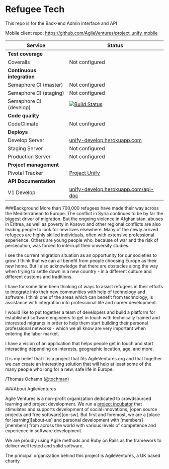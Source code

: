 # Refugee Tech


This repo is for the Back-end Admin interface and API

Mobile client repo: https://github.com/AgileVentures/project_unify_mobile

 Service                 |  Status      |
|------------------------ | ----------------- |
| **Test coverage**         |                  |
| Coveralls                |  Not configured   |
| **Continuous integration** |    |
| Semaphore CI (master)       | Not configured|
| Semaphore CI (staging)       | Not configured|
| Semaphore CI (develop)      | [![Build Status](https://semaphoreci.com/api/v1/agileventures/project_unify/branches/develop/badge.svg)](https://semaphoreci.com/agileventures/project_unify)  |
| **Code quality**            |         |
| CodeClimate             | Not configured |
|**Deploys**                |         |
| Develop Server           | [unify-develop.herokuapp.com](http://unify-develop.herokuapp.com/) |
| Staging Server           |Not configured |
| Production Server        | Not configured |
|**Project management**       |         |
|Pivotal Tracker          |[Project Unify](https://www.pivotaltracker.com/n/projects/1525675)|
|**API Documentation**       |         |
| V1 Develop | [unify-develop.herokuapp.com/api-doc](http://unify-develop.herokuapp.com/api-doc)

###Background
More than 700,000 refugees have made their way across the Mediterranean to Europe. The conflict in Syria continues to be by far the biggest driver of migration. But the ongoing violence in Afghanistan, abuses in Eritrea, as well as poverty in Kosovo and other regional conflicts are also leading people to look for new lives elsewhere. Many of the newly arrived refugees are highly skilled individuals, often with extensive professional experience. Others are young people who, because of war and the risk of persecution, was forced to interrupt their university studies.

I see the current migration situation as an opportunity for our societies to grow. I think that we can all benefit from people choosing Europe as their new home. But I also acknowledge that there are obstacles along the way when trying to settle down in a new country - in a different culture and different customs and traditions.

I have for some time been thinking of ways to assist refugees in their efforts to integrate into their new communities with help of technology and software. I think one of the areas which can benefit from technology, is assistance with integration into professional life and career development.

I would like to put together a team of developers and build a platform for established software engineers to get in touch with technically trained and interested migrants in order to help them start building their personal professional networks - which we all know are very important when entering the labor market.

I have a vision of an application that helps people get in touch and start interacting depending on interests, geographic location, age, and more.

It is my belief that it is a project that fits AgileVentures.org and that together we can create an interesting solution that will help at least some of the many people who long for a new, safe life in Europe.

/Thomas Ochamn ([@tochman](https://github.com/tochman))

###About AgileVentures

Agile Ventures is a non-profit organization dedicated to crowdsourced learning and project development. We run a [project incubator](http://www.agileventures.org/projects) that stimulates and supports development of social innovations, [open source projects and free software][oo-sw]. But first and foremost, we are a [place for learning][about-us] and personal development with [members][members] from across the world with various levels of competence and experience in software development.

We are proudly using Agile methods and Ruby on Rails as the framework to deliver well tested and solid software.

The principal organization behind this project is AgileVentures, a UK based charity.

